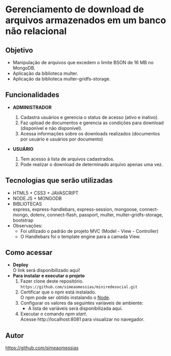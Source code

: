 # Gerenciamento de download de arquivos armazenados em um banco não relacional

## Objetivo
- Manipulação de arquivos que excedem o limite BSON de 16 MB no MongoDB.
- Aplicação da biblioteca multer.
- Aplicação da biblioteca multer-gridfs-storage.

## Funcionalidades
- **ADMINISTRADOR**<br>
  1. Cadastra usuários e gerencia o status de acesso (ativo e inativo).<br>
  2. Faz upload de documentos e gerencia as condições para download (disponível e não disponível).<br>
  3. Acessa informações sobre os downloads realizados (documentos por usuário e usuários por documento)
     
- **USUÁRIO**<br>
  1. Tem acesso à lista de arquivos cadastrados.
  2. Pode realizar o download de determinado arquivo apenas uma vez.
    
## Tecnologias que serão utilizadas
- HTML5 + CSS3 + JAVASCRIPT
- NODE.JS + MONGODB
- BIBLIOTECAS<br>
  express, express-handlebars, express-session, mongoose, connect-mongo, dotenv, connect-flash, passport, multer, multer-gridfs-storage, bootstrap
- Observações:
  - Foi utilizado o padrão de projeto MVC (Model - View - Controller)
  - O Handlebars foi o template engine para a camada View.<br>
      
## Como acessar
- **Deploy** <br>
  O link será disponibilizado aqui!
- **Para instalar e executar o projeto** <br>
  1. Fazer clone deste repositório. <br>
     `https://github.com/simeaomessias/miniredesocial.git`
  2. Certificar que o npm está instalado. <br>
     O npm pode ser obtido instalando o [Node](https://nodejs.org/en/).
  3. Configurar os valores da seguintes variaveis de ambiente:<br>
     - A lista de variáveis será disponibilizada aqui. <br>
  4. Executar o comando *npm start*. <br>
     Acesse http://localhost:8081 para visualizar no navegador.

## Autor
https://github.com/simeaomessias

